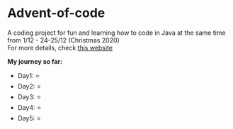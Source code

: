# Advent-of-code
A coding project for fun and learning how to code in Java at the same time from 1/12 - 24-25/12 (Christmas 2020) <br/>
For more details, check <a href="https://adventofcode.com/">this website</a><br/>
<div>
<strong>My journey so far:</strong>
<ul>
  <li>Day1: ⭐</li>
  <li>Day2: ⭐</li>
  <li>Day3: ⭐</li>
  <li>Day4: ⭐</li>
  <li>Day5: ⭐</li>
</ul>
</div>
